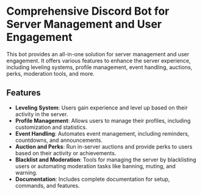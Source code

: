 # Comprehensive Discord Bot for Server Management and User Engagement

This bot provides an all-in-one solution for server management and user engagement. It offers various features to enhance the server experience, including leveling systems, profile management, event handling, auctions, perks, moderation tools, and more.

## Features

- **Leveling System**: Users gain experience and level up based on their activity in the server.
- **Profile Management**: Allows users to manage their profiles, including customization and statistics.
- **Event Handling**: Automates event management, including reminders, countdowns, and announcements.
- **Auction and Perks**: Run in-server auctions and provide perks to users based on their activity or achievements.
- **Blacklist and Moderation**: Tools for managing the server by blacklisting users or automating moderation tasks like banning, muting, and warning.
- **Documentation**: Includes complete documentation for setup, commands, and features.
